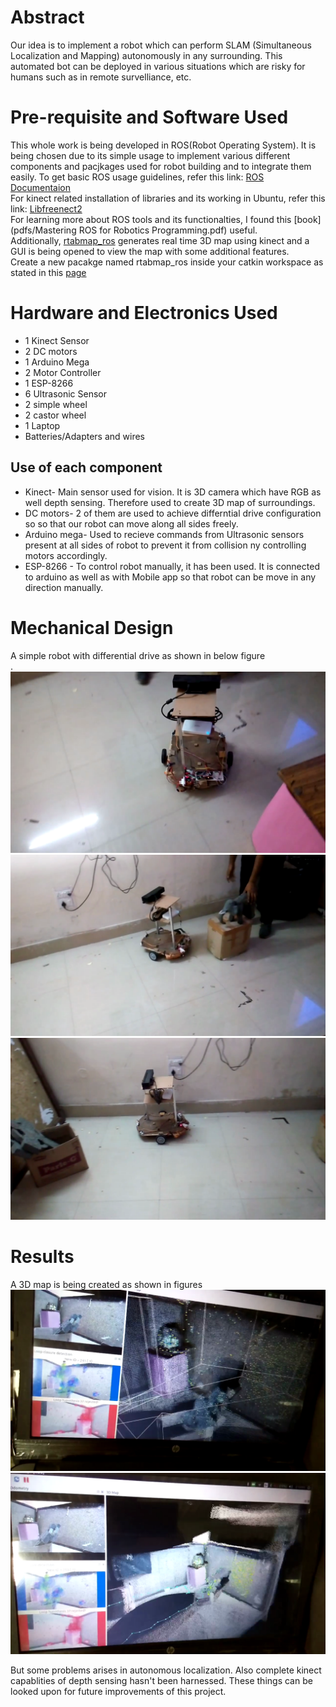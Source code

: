 # Abstract
Our idea is to implement a robot which can perform SLAM (Simultaneous Localization and Mapping) autonomously in any surrounding. This automated bot can be deployed in various situations which are risky for humans such as in remote survelliance, etc. 

# Pre-requisite and Software Used
This whole work is being developed in ROS(Robot Operating System). It is being chosen due to its simple usage to implement various different components and pacjkages used for robot  building and to integrate them easily. To get basic ROS usage guidelines, refer this link: [ROS Documentaion](http://wiki.ros.org/) </br>
For kinect related installation of libraries and its working in Ubuntu, refer this link: [Libfreenect2](https://github.com/OpenKinect/libfreenect2) </br>
For learning more about ROS tools and its functionalties, I found this [book](pdfs/Mastering ROS for Robotics Programming.pdf) useful. </br>
Additionally, [rtabmap_ros](http://wiki.ros.org/rtabmap_ros/Tutorials/HandHeldMapping) generates real time 3D map using kinect and a GUI is being opened to view the map with some additional features. </br>
Create a new pacakge named rtabmap_ros inside your catkin workspace as stated in this [page](https://github.com/introlab/rtabmap_ros)

# Hardware and Electronics Used
* 1 Kinect Sensor
* 2 DC motors
* 1 Arduino Mega
* 2 Motor Controller
* 1 ESP-8266
* 6 Ultrasonic Sensor
* 2 simple wheel
* 2 castor wheel
* 1 Laptop
* Batteries/Adapters and wires

## Use of each component
* Kinect- Main sensor used for vision. It is 3D camera which have RGB as well depth sensing. Therefore used to create 3D map of surroundings.
* DC motors- 2 of them are used to achieve differntial drive configuration so so that our robot can move along all sides freely. 
* Arduino mega- Used to recieve commands from Ultrasonic sensors present at all sides of robot to prevent it from collision ny controlling motors accordingly.
* ESP-8266 - To control robot manually, it has been used. It is connected to arduino as well as with Mobile app so that robot can be move in any direction manually.

# Mechanical Design
A simple robot with differential drive as shown in below figure </br>.
![alt text](/images/mech1.png)
![alt text](/images/mech2.png)
![alt text](/images/mech3.png)

# Results 
A 3D map is being created as shown in figures
![alt text](/images/implement1.png)
![alt text](/images/implement2.png)

But some problems arises in autonomous localization. Also complete kinect capablities of depth sensing hasn't been harnessed. These things can be looked upon for future improvements of this project.